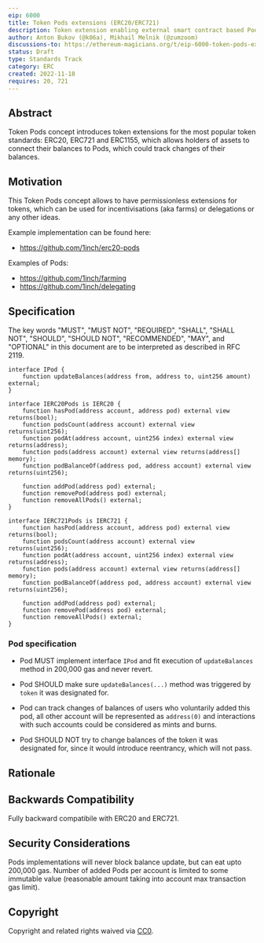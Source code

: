 ```yaml
---
eip: 6000
title: Token Pods extensions (ERC20/ERC721)
description: Token extension enabling external smart contract based Pods to track balances of those users who opted-in to these Pods.
author: Anton Bukov (@k06a), Mikhail Melnik (@zumzoom)
discussions-to: https://ethereum-magicians.org/t/eip-6000-token-pods-extensions-erc20-erc721/11782
status: Draft
type: Standards Track
category: ERC
created: 2022-11-18
requires: 20, 721
---
```


## Abstract

Token Pods concept introduces token extensions for the most popular token standards: ERC20, ERC721 and ERC1155, which allows holders of assets to connect their balances to Pods, which could track changes of their balances.

## Motivation

This Token Pods concept allows to have permissionless extensions for tokens, which can be used for incentivisations (aka farms) or delegations or any other ideas.

Example implementation can be found here:
- https://github.com/1inch/erc20-pods

Examples of Pods:
- https://github.com/1inch/farming
- https://github.com/1inch/delegating

## Specification

The key words "MUST", "MUST NOT", "REQUIRED", "SHALL", "SHALL NOT", "SHOULD", "SHOULD NOT", "RECOMMENDED", "MAY", and "OPTIONAL" in this document are to be interpreted as described in RFC 2119.

```solidity
interface IPod {
    function updateBalances(address from, address to, uint256 amount) external;
}

interface IERC20Pods is IERC20 {
    function hasPod(address account, address pod) external view returns(bool);
    function podsCount(address account) external view returns(uint256);
    function podAt(address account, uint256 index) external view returns(address);
    function pods(address account) external view returns(address[] memory);
    function podBalanceOf(address pod, address account) external view returns(uint256);

    function addPod(address pod) external;
    function removePod(address pod) external;
    function removeAllPods() external;
}

interface IERC721Pods is IERC721 {
    function hasPod(address account, address pod) external view returns(bool);
    function podsCount(address account) external view returns(uint256);
    function podAt(address account, uint256 index) external view returns(address);
    function pods(address account) external view returns(address[] memory);
    function podBalanceOf(address pod, address account) external view returns(uint256);

    function addPod(address pod) external;
    function removePod(address pod) external;
    function removeAllPods() external;
}
```

### Pod specification

- Pod MUST implement interface `IPod` and fit execution of `updateBalances` method in 200,000 gas and never revert.

- Pod SHOULD make sure `updateBalances(...)` method was triggered by `token` it was designated for.

- Pod can track changes of balances of users who voluntarily added this pod, all other account will be represented as `address(0)` and interactions with such accounts could be considered as mints and burns.

- Pod SHOULD NOT try to change balances of the token it was designated for, since it would introduce reentrancy, which will not pass.

## Rationale

## Backwards Compatibility

Fully backward compatibile with ERC20 and ERC721.

## Security Considerations

Pods implementations will never block balance update, but can eat upto 200,000 gas. Number of added Pods per account is limited to some immutable value (reasonable amount taking into account max transaction gas limit).

## Copyright

Copyright and related rights waived via [CC0](../LICENSE.md).
